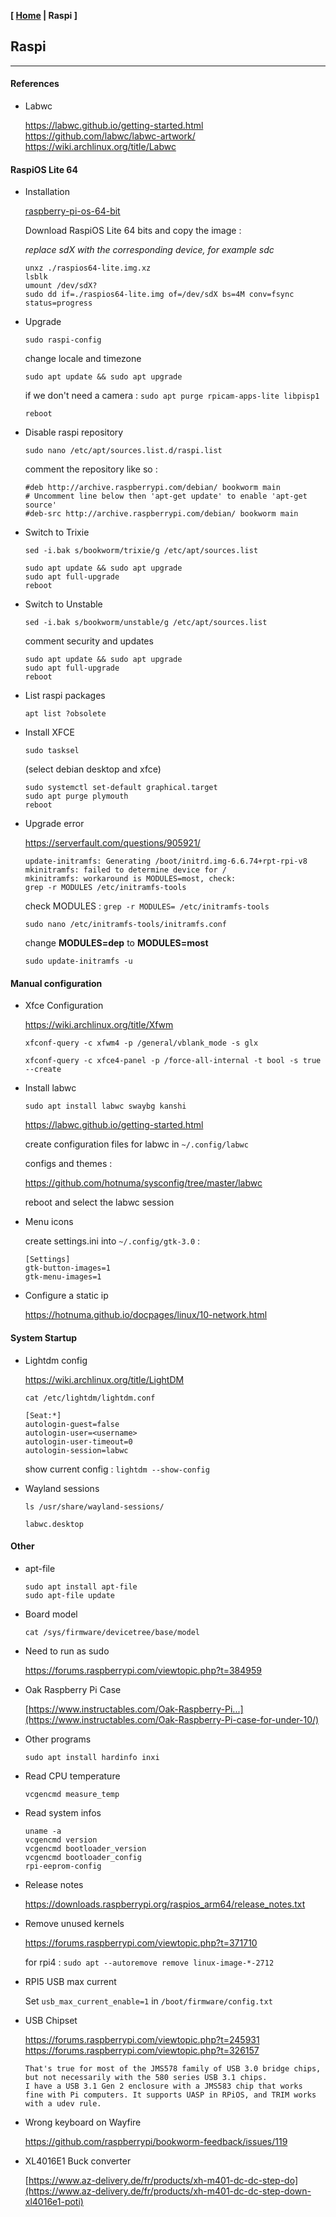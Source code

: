 <link href="../style.css" rel="stylesheet"></link>

**[ [Home](../index.html) | Raspi ]**

## Raspi

---

#### References

* Labwc
    
    https://labwc.github.io/getting-started.html  
    https://github.com/labwc/labwc-artwork/  
    https://wiki.archlinux.org/title/Labwc  


#### RaspiOS Lite 64

* Installation

    [raspberry-pi-os-64-bit](https://www.raspberrypi.com/software/operating-systems/#raspberry-pi-os-64-bit)  
    
    Download RaspiOS Lite 64 bits and copy the image :
    
    *replace sdX with the corresponding device, for example sdc*

    ```
    unxz ./raspios64-lite.img.xz
    lsblk
    umount /dev/sdX?
    sudo dd if=./raspios64-lite.img of=/dev/sdX bs=4M conv=fsync status=progress
    ```

* Upgrade

    `sudo raspi-config`
    
    change locale and timezone
    
    `sudo apt update && sudo apt upgrade`
    
    if we don't need a camera : `sudo apt purge rpicam-apps-lite libpisp1`

    `reboot`

* Disable raspi repository

    `sudo nano /etc/apt/sources.list.d/raspi.list`
    
    comment the repository like so :
    
    ```
    #deb http://archive.raspberrypi.com/debian/ bookworm main
    # Uncomment line below then 'apt-get update' to enable 'apt-get source'
    #deb-src http://archive.raspberrypi.com/debian/ bookworm main
    ```

* Switch to Trixie

    `sed -i.bak s/bookworm/trixie/g /etc/apt/sources.list`
    
    ```
    sudo apt update && sudo apt upgrade
    sudo apt full-upgrade
    reboot
    ```
    
* Switch to Unstable

    `sed -i.bak s/bookworm/unstable/g /etc/apt/sources.list`
    
    comment security and updates
    
    ```
    sudo apt update && sudo apt upgrade
    sudo apt full-upgrade
    reboot
    ```

* List raspi packages

    `apt list ?obsolete`

* Install XFCE

    `sudo tasksel`
    
    (select debian desktop and xfce)
    
    ```
    sudo systemctl set-default graphical.target
    sudo apt purge plymouth
    reboot
    ```

* Upgrade error
    
    https://serverfault.com/questions/905921/  
    
    ```
    update-initramfs: Generating /boot/initrd.img-6.6.74+rpt-rpi-v8
    mkinitramfs: failed to determine device for /
    mkinitramfs: workaround is MODULES=most, check:
    grep -r MODULES /etc/initramfs-tools
    ```
    
    check MODULES : `grep -r MODULES= /etc/initramfs-tools`
    
    `sudo nano /etc/initramfs-tools/initramfs.conf`
    
    change **MODULES=dep** to **MODULES=most**
    
    `sudo update-initramfs -u`


#### Manual configuration

* Xfce Configuration
    
    https://wiki.archlinux.org/title/Xfwm  
    
    `xfconf-query -c xfwm4 -p /general/vblank_mode -s glx`

    `xfconf-query -c xfce4-panel -p /force-all-internal -t bool -s true --create`

* Install labwc

    `sudo apt install labwc swaybg kanshi`
    
    https://labwc.github.io/getting-started.html  
    
    create configuration files for labwc in `~/.config/labwc`  
    
    configs and themes : 
    
    https://github.com/hotnuma/sysconfig/tree/master/labwc  
    
    reboot and select the labwc session  

* Menu icons
    
    create settings.ini into `~/.config/gtk-3.0` :
    
    ```
    [Settings]
    gtk-button-images=1
    gtk-menu-images=1
    ```

* Configure a static ip
    
    https://hotnuma.github.io/docpages/linux/10-network.html  


#### System Startup

* Lightdm config

    https://wiki.archlinux.org/title/LightDM  
    
    ```
    cat /etc/lightdm/lightdm.conf
    
    [Seat:*]
    autologin-guest=false
    autologin-user=<username>
    autologin-user-timeout=0
    autologin-session=labwc
    ```
    
    show current config : `lightdm --show-config`

* Wayland sessions
    
    ```
    ls /usr/share/wayland-sessions/
    
    labwc.desktop
    ```


#### Other

* apt-file

    ```
    sudo apt install apt-file
    sudo apt-file update
    ```
    
* Board model
    
    `cat /sys/firmware/devicetree/base/model`

* Need to run as sudo
    
    https://forums.raspberrypi.com/viewtopic.php?t=384959  

* Oak Raspberry Pi Case
    
    [https://www.instructables.com/Oak-Raspberry-Pi...](https://www.instructables.com/Oak-Raspberry-Pi-case-for-under-10/)  

* Other programs
    
    `sudo apt install hardinfo inxi`

* Read CPU temperature

    `vcgencmd measure_temp`

* Read system infos

    ```
    uname -a
    vcgencmd version
    vcgencmd bootloader_version
    vcgencmd bootloader_config
    rpi-eeprom-config
    ```

* Release notes
    
    https://downloads.raspberrypi.org/raspios_arm64/release_notes.txt  

* Remove unused kernels
    
    https://forums.raspberrypi.com/viewtopic.php?t=371710  
    
    for rpi4 : `sudo apt --autoremove remove linux-image-*-2712`

* RPI5 USB max current
    
    Set `usb_max_current_enable=1` in `/boot/firmware/config.txt`

* USB Chipset
    
    https://forums.raspberrypi.com/viewtopic.php?t=245931  
    https://forums.raspberrypi.com/viewtopic.php?t=326157  
    
    ```
    That's true for most of the JMS578 family of USB 3.0 bridge chips,
    but not necessarily with the 580 series USB 3.1 chips.
    I have a USB 3.1 Gen 2 enclosure with a JMS583 chip that works
    fine with Pi computers. It supports UASP in RPiOS, and TRIM works
    with a udev rule.
    ```
    
* Wrong keyboard on Wayfire
    
    https://github.com/raspberrypi/bookworm-feedback/issues/119  

* XL4016E1 Buck converter
    
    [https://www.az-delivery.de/fr/products/xh-m401-dc-dc-step-do](https://www.az-delivery.de/fr/products/xh-m401-dc-dc-step-down-xl4016e1-poti)  

<br/>


